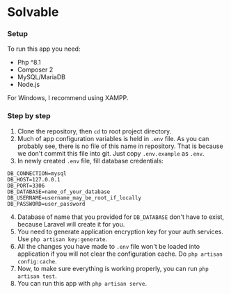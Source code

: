 # Solvable

### Setup

To run this app you need:
* Php ^8.1
* Composer 2
* MySQL/MariaDB
* Node.js

For Windows, I recommend using XAMPP.

### Step by step
1. Clone the repository, then `cd` to root project directory.
2. Much of app configuration variables is held in `.env` file. As you can probably see, there is no file of this name in repository. That is because we don't commit this file into git. Just copy `.env.example` as `.env`.
3. In newly created `.env` file, fill database credentials:
```.env
DB_CONNECTION=mysql
DB_HOST=127.0.0.1
DB_PORT=3306
DB_DATABASE=name_of_your_database
DB_USERNAME=username_may_be_root_if_locally
DB_PASSWORD=user_password
```
4. Database of name that you provided for `DB_DATABASE` don't have to exist, because Laravel will create it for you.
5. You need to generate application encryption key for your auth services. Use `php artisan key:generate`.
6. All the changes you have made to `.env` file won't be loaded into application if you will not clear the configuration cache. Do `php artisan config:cache`.
7. Now, to make sure everything is working properly, you can run `php artisan test`.
8. You can run this app with `php artisan serve`.